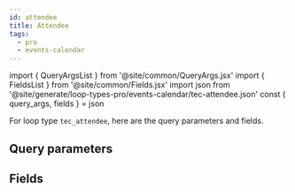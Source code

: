 ```yaml
---
id: attendee
title: Attendee
tags:
  - pro
  - events-calendar
---
```

import { QueryArgsList } from '@site/common/QueryArgs.jsx'
import { FieldsList } from '@site/common/Fields.jsx'
import json from '@site/generate/loop-types-pro/events-calendar/tec-attendee.json'
const { query_args, fields } = json

For loop type `tec_attendee`, here are the query parameters and fields.

## Query parameters

<QueryArgsList args={query_args} />

## Fields

<FieldsList fields={fields} />
